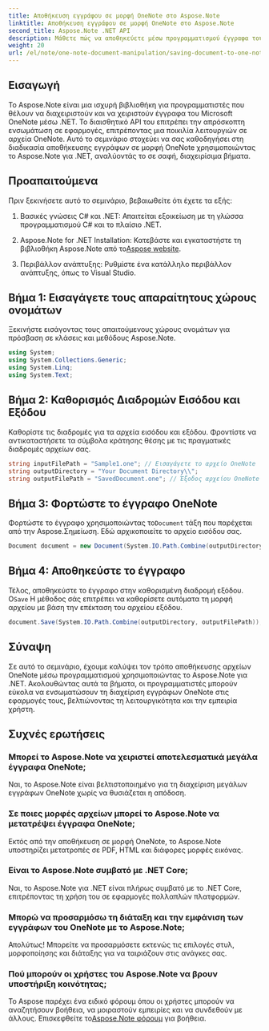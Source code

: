 ```yaml
---
title: Αποθήκευση εγγράφου σε μορφή OneNote στο Aspose.Note
linktitle: Αποθήκευση εγγράφου σε μορφή OneNote στο Aspose.Note
second_title: Aspose.Note .NET API
description: Μάθετε πώς να αποθηκεύετε μέσω προγραμματισμού έγγραφα του OneNote χρησιμοποιώντας το Aspose.Note για .NET σε αυτό το ολοκληρωμένο σεμινάριο. Ανακαλύψτε έναν οδηγό βήμα προς βήμα που σας καθοδηγεί σε όλη τη διαδικασία—από τη φόρτωση των υπαρχόντων αρχείων OneNote έως την αποθήκευση τους στην επιθυμητή μορφή.
weight: 20
url: /el/note/one-note-document-manipulation/saving-document-to-one-note-format/
---
```

## Εισαγωγή

Το Aspose.Note είναι μια ισχυρή βιβλιοθήκη για προγραμματιστές που θέλουν να διαχειριστούν και να χειριστούν έγγραφα του Microsoft OneNote μέσω .NET. Το διαισθητικό API του επιτρέπει την απρόσκοπτη ενσωμάτωση σε εφαρμογές, επιτρέποντας μια ποικιλία λειτουργιών σε αρχεία OneNote. Αυτό το σεμινάριο στοχεύει να σας καθοδηγήσει στη διαδικασία αποθήκευσης εγγράφων σε μορφή OneNote χρησιμοποιώντας το Aspose.Note για .NET, αναλύοντάς το σε σαφή, διαχειρίσιμα βήματα.

## Προαπαιτούμενα

Πριν ξεκινήσετε αυτό το σεμινάριο, βεβαιωθείτε ότι έχετε τα εξής:

1. Βασικές γνώσεις C# και .NET: Απαιτείται εξοικείωση με τη γλώσσα προγραμματισμού C# και το πλαίσιο .NET.
   
2.  Aspose.Note for .NET Installation: Κατεβάστε και εγκαταστήστε τη βιβλιοθήκη Aspose.Note από το[Aspose website](https://releases.aspose.com/note/net/).

3. Περιβάλλον ανάπτυξης: Ρυθμίστε ένα κατάλληλο περιβάλλον ανάπτυξης, όπως το Visual Studio.

## Βήμα 1: Εισαγάγετε τους απαραίτητους χώρους ονομάτων

Ξεκινήστε εισάγοντας τους απαιτούμενους χώρους ονομάτων για πρόσβαση σε κλάσεις και μεθόδους Aspose.Note.

```csharp
using System;
using System.Collections.Generic;
using System.Linq;
using System.Text;
```

## Βήμα 2: Καθορισμός Διαδρομών Εισόδου και Εξόδου

Καθορίστε τις διαδρομές για τα αρχεία εισόδου και εξόδου. Φροντίστε να αντικαταστήσετε τα σύμβολα κράτησης θέσης με τις πραγματικές διαδρομές αρχείων σας.

```csharp
string inputFilePath = "Sample1.one"; // Εισαγάγετε το αρχείο OneNote
string outputDirectory = "Your Document Directory\\";
string outputFilePath = "SavedDocument.one"; // Έξοδος αρχείου OneNote
```

## Βήμα 3: Φορτώστε το έγγραφο OneNote

 Φορτώστε το έγγραφο χρησιμοποιώντας το`Document` τάξη που παρέχεται από την Aspose.Σημείωση. Εδώ αρχικοποιείτε το αρχείο εισόδου σας.

```csharp
Document document = new Document(System.IO.Path.Combine(outputDirectory, inputFilePath));
```

## Βήμα 4: Αποθηκεύστε το έγγραφο

 Τέλος, αποθηκεύστε το έγγραφο στην καθορισμένη διαδρομή εξόδου. Ο`Save` Η μέθοδος σάς επιτρέπει να καθορίσετε αυτόματα τη μορφή αρχείου με βάση την επέκταση του αρχείου εξόδου.

```csharp
document.Save(System.IO.Path.Combine(outputDirectory, outputFilePath));
```

## Σύναψη

Σε αυτό το σεμινάριο, έχουμε καλύψει τον τρόπο αποθήκευσης αρχείων OneNote μέσω προγραμματισμού χρησιμοποιώντας το Aspose.Note για .NET. Ακολουθώντας αυτά τα βήματα, οι προγραμματιστές μπορούν εύκολα να ενσωματώσουν τη διαχείριση εγγράφων OneNote στις εφαρμογές τους, βελτιώνοντας τη λειτουργικότητα και την εμπειρία χρήστη.

## Συχνές ερωτήσεις

### Μπορεί το Aspose.Note να χειριστεί αποτελεσματικά μεγάλα έγγραφα OneNote;

Ναι, το Aspose.Note είναι βελτιστοποιημένο για τη διαχείριση μεγάλων εγγράφων OneNote χωρίς να θυσιάζεται η απόδοση.

### Σε ποιες μορφές αρχείων μπορεί το Aspose.Note να μετατρέψει έγγραφα OneNote;

Εκτός από την αποθήκευση σε μορφή OneNote, το Aspose.Note υποστηρίζει μετατροπές σε PDF, HTML και διάφορες μορφές εικόνας.

### Είναι το Aspose.Note συμβατό με .NET Core;

Ναι, το Aspose.Note για .NET είναι πλήρως συμβατό με το .NET Core, επιτρέποντας τη χρήση του σε εφαρμογές πολλαπλών πλατφορμών.

### Μπορώ να προσαρμόσω τη διάταξη και την εμφάνιση των εγγράφων του OneNote με το Aspose.Note;

Απολύτως! Μπορείτε να προσαρμόσετε εκτενώς τις επιλογές στυλ, μορφοποίησης και διάταξης για να ταιριάζουν στις ανάγκες σας.

### Πού μπορούν οι χρήστες του Aspose.Note να βρουν υποστήριξη κοινότητας;

 Το Aspose παρέχει ένα ειδικό φόρουμ όπου οι χρήστες μπορούν να αναζητήσουν βοήθεια, να μοιραστούν εμπειρίες και να συνδεθούν με άλλους. Επισκεφθείτε το[Aspose.Note φόρουμ](https://forum.aspose.com/c/note/28) για βοήθεια.